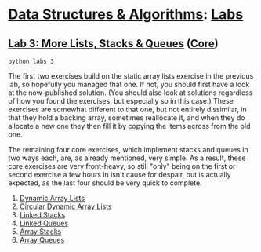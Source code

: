 # [Data Structures & Algorithms](https://github.com/bertie-wheen/dsa-2023-4/blob/trunk/README.md): [Labs](https://github.com/bertie-wheen/dsa-2023-4/blob/trunk/labs/README.md)

## [Lab 3: More Lists, Stacks & Queues](https://github.com/bertie-wheen/dsa-2023-4/blob/trunk/labs/lab3/README.md) ([Core](https://github.com/bertie-wheen/dsa-2023-4/blob/trunk/labs/lab3/core/README.md))
```shell
python labs 3
```

The first two exercises build on the static array lists exercise in the previous lab, so hopefully you managed that one.
If not, you should first have a look at the now-published solution. (You should also look at solutions regardless of how
you found the exercises, but especially so in this case.) These exercises are somewhat different to that one, but not
entirely dissimilar, in that they hold a backing array, sometimes reallocate it, and when they do allocate a new one
they then fill it by copying the items across from the old one.

The remaining four core exercises, which implement stacks and queues in two ways each, are, as already mentioned, very
simple. As a result, these core exercises are very front-heavy, so still "only" being on the first or second exercise a
few hours in isn't cause for despair, but is actually expected, as the last four should be very quick to complete.

1. [Dynamic Array Lists](https://github.com/bertie-wheen/dsa-2023-4/blob/trunk/labs/lab3/core/dynamic_array_list/README.md)
2. [Circular Dynamic Array Lists](https://github.com/bertie-wheen/dsa-2023-4/blob/trunk/labs/lab3/core/circular_dynamic_array_list/README.md)
3. [Linked Stacks](https://github.com/bertie-wheen/dsa-2023-4/blob/trunk/labs/lab3/core/linked_stack/README.md)
4. [Linked Queues](https://github.com/bertie-wheen/dsa-2023-4/blob/trunk/labs/lab3/core/linked_queue/README.md)
5. [Array Stacks](https://github.com/bertie-wheen/dsa-2023-4/blob/trunk/labs/lab3/core/array_stack/README.md)
6. [Array Queues](https://github.com/bertie-wheen/dsa-2023-4/blob/trunk/labs/lab3/core/array_queue/README.md)

